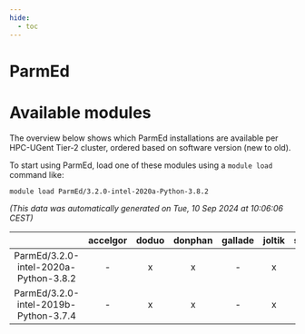 ```yaml
---
hide:
  - toc
---
```


ParmEd
======

# Available modules


The overview below shows which ParmEd installations are available per HPC-UGent Tier-2 cluster, ordered based on software version (new to old).

To start using ParmEd, load one of these modules using a `module load` command like:

```shell
module load ParmEd/3.2.0-intel-2020a-Python-3.8.2
```

*(This data was automatically generated on Tue, 10 Sep 2024 at 10:06:06 CEST)*  

| |accelgor|doduo|donphan|gallade|joltik|shinx|skitty|
| :---: | :---: | :---: | :---: | :---: | :---: | :---: | :---: |
|ParmEd/3.2.0-intel-2020a-Python-3.8.2|-|x|x|-|x|-|x|
|ParmEd/3.2.0-intel-2019b-Python-3.7.4|-|x|x|-|x|-|x|
